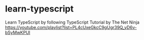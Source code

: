 # learn-typescript

Learn TypeScript by following TypeScript Tutorial by The Net Ninja
https://youtube.com/playlist?list=PL4cUxeGkcC9gUgr39Q_yD6v-bSyMwKPUI
